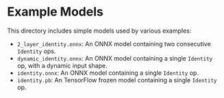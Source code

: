 # Example Models

This directory includes simple models used by various examples:
- `2_layer_identity.onnx`: An ONNX model containing two consecutive `Identity` ops.
- `dynamic_identity.onnx`: An ONNX model containing a single `Identity` op, with a dynamic input shape.
- `identity.onnx`: An ONNX model containing a single `Identity` op.
- `identity.pb`: An TensorFlow frozen model containing a single `Identity` op.
